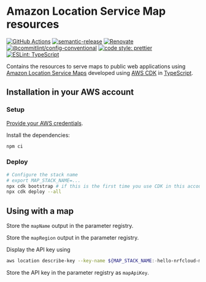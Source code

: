 # Amazon Location Service Map resources

[![GitHub Actions](https://github.com/hello-nrfcloud/aws-map/workflows/Test%20and%20Release/badge.svg)](https://github.com/hello-nrfcloud/aws-map/actions/workflows/test-and-release.yaml)
[![semantic-release](https://img.shields.io/badge/%20%20%F0%9F%93%A6%F0%9F%9A%80-semantic--release-e10079.svg)](https://github.com/semantic-release/semantic-release)
[![Renovate](https://img.shields.io/badge/renovate-enabled-brightgreen.svg)](https://renovatebot.com)
[![@commitlint/config-conventional](https://img.shields.io/badge/%40commitlint-config--conventional-brightgreen)](https://github.com/conventional-changelog/commitlint/tree/master/@commitlint/config-conventional)
[![code style: prettier](https://img.shields.io/badge/code_style-prettier-ff69b4.svg)](https://github.com/prettier/prettier/)
[![ESLint: TypeScript](https://img.shields.io/badge/ESLint-TypeScript-blue.svg)](https://github.com/typescript-eslint/typescript-eslint)

Contains the resources to serve maps to public web applications using
[Amazon Location Service Maps](https://docs.aws.amazon.com/location/latest/developerguide/map-concepts.html)
developed using [AWS CDK](https://aws.amazon.com/cdk) in
[TypeScript](https://www.typescriptlang.org/).

## Installation in your AWS account

### Setup

[Provide your AWS credentials](https://docs.aws.amazon.com/cli/latest/userguide/cli-chap-authentication.html).

Install the dependencies:

```bash
npm ci
```

### Deploy

```bash
# Configure the stack name
# export MAP_STACK_NAME=...
npx cdk bootstrap # if this is the first time you use CDK in this account
npx cdk deploy --all
```

## Using with a map

Store the `mapName` output in the parameter registry.

Store the `mapRegion` output in the parameter registry.

Display the API key using

```bash
aws location describe-key --key-name ${MAP_STACK_NAME:-hello-nrfcloud-map}-apiKey | jq '.Key'
```

Store the API key in the parameter registry as `mapApiKey`.
